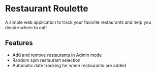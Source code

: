 # Restaurant Roulette

A simple web application to track your favorite restaurants and help you decide where to eat!

## Features

- Add and remove restaurants in Admin mode
- Random spin restaurant selection
- Automatic date tracking for when restaurants are added

